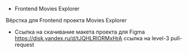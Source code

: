 * Frontend Movies Explorer

Вёрстка для Frontend проекта Movies Explorer

* Сcылка на скачивание макета проекта для Figma
https://disk.yandex.ru/d/tJQHLRlORMxHrA
 ссылка на level-3 pull-request
 
